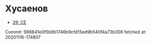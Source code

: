 # Хусаенов
- [29: CE](29.md)

Commit: 988841e0f5b9b1746b9cfd15ed9b540f4a73b306
 fetched at: 20201116-174807
